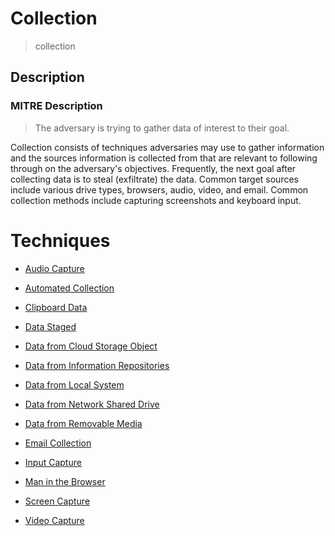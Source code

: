
# Collection

> collection

## Description

### MITRE Description

> The adversary is trying to gather data of interest to their goal.

Collection consists of techniques adversaries may use to gather information and the sources information is collected from that are relevant to following through on the adversary's objectives. Frequently, the next goal after collecting data is to steal (exfiltrate) the data. Common target sources include various drive types, browsers, audio, video, and email. Common collection methods include capturing screenshots and keyboard input.


# Techniques


* [Audio Capture](../techniques/Audio-Capture.md)

* [Automated Collection](../techniques/Automated-Collection.md)
    
* [Clipboard Data](../techniques/Clipboard-Data.md)
    
* [Data Staged](../techniques/Data-Staged.md)
    
* [Data from Cloud Storage Object](../techniques/Data-from-Cloud-Storage-Object.md)
    
* [Data from Information Repositories](../techniques/Data-from-Information-Repositories.md)
    
* [Data from Local System](../techniques/Data-from-Local-System.md)
    
* [Data from Network Shared Drive](../techniques/Data-from-Network-Shared-Drive.md)
    
* [Data from Removable Media](../techniques/Data-from-Removable-Media.md)
    
* [Email Collection](../techniques/Email-Collection.md)
    
* [Input Capture](../techniques/Input-Capture.md)
    
* [Man in the Browser](../techniques/Man-in-the-Browser.md)
    
* [Screen Capture](../techniques/Screen-Capture.md)
    
* [Video Capture](../techniques/Video-Capture.md)
    
